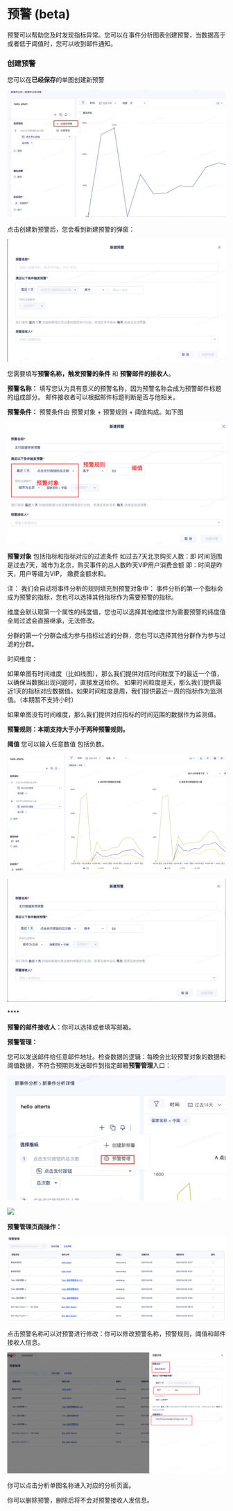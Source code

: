 # 预警 \(beta\)

预警可以帮助您及时发现指标异常。您可以在事件分析图表创建预警，当数据高于或者低于阈值时，您可以收到邮件通知。

### 创建预警

您可以在**已经保存**的单图创建新预警

![](../../.gitbook/assets/yu-jing-1.png)

点击创建新预警后，您会看到新建预警的弹窗：

![](../../.gitbook/assets/yu-jing-2.png)

您需要填写**预警名称，触发预警的条件** 和 **预警邮件的接收人**。 

**预警名称：** 填写您认为具有意义的预警名称，因为预警名称会成为预警邮件标题的组成部分。 邮件接收者可以根据邮件标题判断是否与他相关。

**预警条件：** 预警条件由 预警对象 + 预警规则 + 阈值构成。如下图

![](../../.gitbook/assets/yu-jing-3.png)

**预警对象** 包括指标和指标对应的过滤条件 如过去7天北京购买人数：即 时间范围是过去7天，城市为北京，购买事件的总人数昨天VIP用户消费金额 即：时间是昨天，用户等级为VIP， 缴费金额求和。

注： 我们会自动将事件分析的规则填充到预警对象中： 事件分析的第一个指标会成为预警的指标，您也可以选择其他指标作为需要预警的指标。 

维度会默认取第一个属性的纬度值，您也可以选择其他维度作为需要预警的纬度值 全局过滤会直接继承，无法修改。 

分群的第一个分群会成为参与指标过滤的分群，您也可以选择其他分群作为参与过滤的分群。 

时间维度： 

如果单图有时间维度（比如线图），那么我们提供对应时间粒度下的最近一个值，以确保当数据出现问题时，直接发送给你。 如果时间粒度是天，那么我们提供最近1天的指标对应数据值。如果时间粒度是周，我们提供最近一周的指标作为监测值。（本期暂不支持小时）

 如果单图没有时间维度，那么我们提供对应指标的时间范围的数据作为监测值。

**预警规则：**本期支持大于小于两种预警规则**。**

**阈值** 您可以输入任意数值 包括负数。

![](../../.gitbook/assets/yu-jing-4.png)

![](../../.gitbook/assets/yu-jing-6.png)

\*\*\*\*

**预警的邮件接收人**：你可以选择或者填写邮箱。

**预警管理：**

您可以发送邮件给任意邮件地址。检查数据的逻辑：每晚会比较预警对象的数据和阈值数据，不符合预期则发送邮件到指定邮箱**预警管理**入口：

![](../../.gitbook/assets/yu-jing-7.png)

![](https://growingio.feishu.cn/space/api/box/stream/download/asynccode/?code=MWUzNzhkZTg0M2RiODQ5MTJmYjU0YTMzOTlkNmM4MmNfcWJCbElHQ0FINzI3V1JKNTVMaXBsVjY3VE1GMWVjQ2dfVG9rZW46Ym94Y24ybXNFWnZYNllxMUxyQWFDTmI5aFBkXzE2MTgxOTM1NjU6MTYxODE5NzE2NV9WNA)

**预警管理页面操作：**

![](../../.gitbook/assets/yu-jing-8.png)

点击预警名称可以对预警进行修改：你可以修改预警名称，预警规则，阈值和邮件接收人信息。

![](../../.gitbook/assets/yu-jing-10.png)

你可以点击分析单图名称进入对应的分析页面。

你可以删除预警，删除后将不会对预警接收人发信息。

